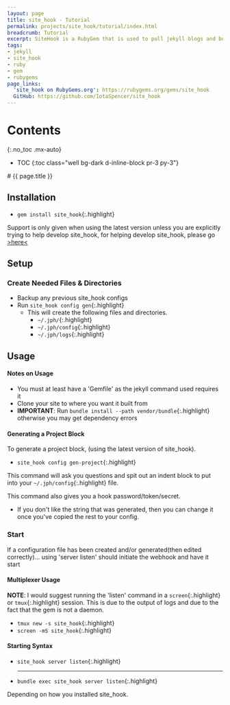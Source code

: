 ```yaml
---
layout: page
title: site_hook - Tutorial
permalink: projects/site_hook/tutorial/index.html
breadcrumb: Tutorial
excerpt: SiteHook is a RubyGem that is used to pull jekyll blogs and build them as a intermediary between a git service webhook and a production server.
tags:
- jekyll
- site_hook
- ruby
- gem
- rubygems
page_links:
  'site_hook on RubyGems.org': https://rubygems.org/gems/site_hook
  GitHub: https://github.com/IotaSpencer/site_hook
---
```

<div class="float-right card bg-dark ml-4 mr-2" style="order: 2;" markdown="1">

# Contents
{:.no_toc .mx-auto}

* TOC
{:toc class="well bg-dark d-inline-block pr-3 py-3"}
</div>

<div markdown="1">
# {{ page.title }}

## Installation

* `gem install site_hook`{:.highlight}

Support is only given when using the latest version unless you are explicitly trying to help develop site_hook,
for helping develop site_hook, please go [>here<](/projects/site_hook/developing/)

## Setup

### Create Needed Files & Directories
* Backup any previous site_hook configs
* Run `site_hook config gen`{:.highlight}
  * This will create the following files and directories.
    * `~/.jph/`{:.highlight}
    * `~/.jph/config`{:.highlight}
    * `~/.jph/logs`{:.highlight}

## Usage

#### Notes on Usage
* You must at least have a 'Gemfile' as the jekyll command used requires it
* Clone your site to where you want it built from
* **IMPORTANT**: Run `bundle install --path vendor/bundle`{:.highlight}
    otherwise you may get dependency errors

#### Generating a Project Block
To generate a project block, (using the latest version of site_hook).
* `site_hook config gen-project`{:.highlight}

This command will ask you questions and spit out an indent block to put into your `~/.jph/config`{:.highlight} file.

This command also gives you a hook password/token/secret.
* If you don't like the string that was generated, then you can change it once you've copied the rest to your config.

### Start

  If a configuration file has been created and/or generated(then edited correctly)... using 'server listen'
  should initiate the webhook and have it start
#### Multiplexer Usage
**NOTE**: I would suggest running the 'listen' command in a `screen`{:.highlight} or `tmux`{:.highlight} session.
  This is due to the output of logs and due to the fact that the gem is not a daemon.
* `tmux new -s site_hook`{:.highlight}
* `screen -mS site_hook`{:.highlight}

#### Starting Syntax

* `site_hook server listen`{:.highlight}
  <hr class="d-flex justify-content-center hr-text" data-content="or">

* `bundle exec site_hook server listen`{:.highlight}

Depending on how you installed site_hook.
</div>